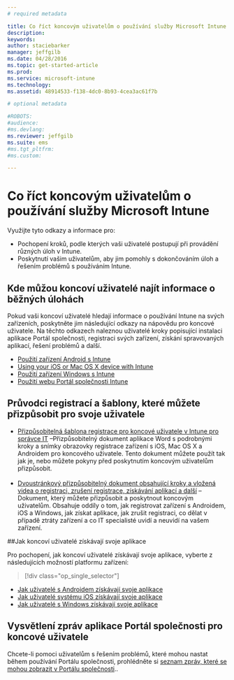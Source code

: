 ```yaml
---
# required metadata

title: Co říct koncovým uživatelům o používání služby Microsoft Intune
description:
keywords:
author: staciebarker
manager: jeffgilb
ms.date: 04/28/2016
ms.topic: get-started-article
ms.prod:
ms.service: microsoft-intune
ms.technology:
ms.assetid: 48914533-f138-4dc0-8b93-4cea3ac61f7b

# optional metadata

#ROBOTS:
#audience:
#ms.devlang:
ms.reviewer: jeffgilb
ms.suite: ems
#ms.tgt_pltfrm:
#ms.custom:

---
```




# Co říct koncovým uživatelům o používání služby Microsoft Intune

Využijte tyto odkazy a informace pro:

- Pochopení kroků, podle kterých vaši uživatelé postupují při provádění různých úloh v Intune.
- Poskytnutí vašim uživatelům, aby jim pomohly s dokončováním úloh a řešením problémů s používáním Intune.


## Kde můžou koncoví uživatelé najít informace o běžných úlohách

Pokud vaši koncoví uživatelé hledají informace o používání Intune na svých zařízeních, poskytněte jim následující odkazy na nápovědu pro koncové uživatele. Na těchto odkazech naleznou uživatelé kroky popisující instalaci aplikace Portál společnosti, registraci svých zařízení, získání spravovaných aplikací, řešení problémů a další.

- [Použití zařízení Android s Intune](/Intune/EndUser/using-your-android-device-with-intune)
- [Using your iOS or Mac OS X device with Intune](/Intune/EndUser/using-your-ios-or-mac-os-x-device-with-intune)
- [Použití zařízení Windows s Intune](/Intune/EndUser/using-your-windows-device-with-intune)
- [Použití webu Portál společnosti Intune](/Intune/EndUser/using-the-intune-company-portal-website)


## Průvodci registrací a šablony, které můžete přizpůsobit pro svoje uživatele

- [Přizpůsobitelná šablona registrace pro koncové uživatele v Intune pro správce IT](https://gallery.technet.microsoft.com/End-user-Intune-enrollment-55dfd64a) –Přizpůsobitelný dokument aplikace Word s podrobnými kroky a snímky obrazovky registrace zařízení s iOS, Mac OS X a Androidem pro koncového uživatele. Tento dokument můžete použít tak jak je, nebo můžete pokyny před poskytnutím koncovým uživatelům přizpůsobit.</br></br>
- [Dvoustránkový přizpůsobitelný dokument obsahující kroky a vložená videa o registraci, zrušení registrace, získávání aplikací a další](https://gallery.technet.microsoft.com/Intune-End-User-Enrollment-3a0c9b0c#content) – Dokument, který můžete přizpůsobit a poskytnout koncovým uživatelům. Obsahuje oddíly o tom, jak registrovat zařízení s Androidem, iOS a Windows, jak získat aplikace, jak zrušit registraci, co dělat v případě ztráty zařízení a co IT specialisté uvidí a neuvidí na vašem zařízení.

##Jak koncoví uživatelé získávají svoje aplikace

Pro pochopení, jak koncoví uživatelé získávají svoje aplikace, vyberte z následujících možností platformu zařízení:

> [!div class="op_single_selector"]
- [Jak uživatelé s Androidem získávají svoje aplikace](how-your-android-users-get-their-apps.md)
- [Jak uživatelé systému iOS získávají svoje aplikace](how-your-ios-users-get-their-apps.md)
- [Jak uživatelé s Windows získávají svoje aplikace](how-your-windows-users-get-their-apps.md)

## Vysvětlení zpráv aplikace Portál společnosti pro koncové uživatele

Chcete-li pomoci uživatelům s řešením problémů, které mohou nastat během používání Portálu společnosti, prohlédněte si [seznam zpráv, které se mohou zobrazit v Portálu společnosti](/Intune/Plan-Design/help-end-users-understand-company-portal-app-messages)..


<!--HONumber=May16_HO1-->



